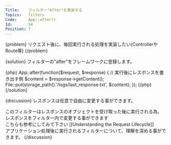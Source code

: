 ```yaml
---
Title:    フィルター"After"を実装する
Topics:   filters
Code:     App::after()
Id:       54
Position: 7
---
```


{problem}
リクエスト後に、毎回実行される処理を実装したい(ControllerやRoute等)
{/problem}

{solution}
フィルターの"after"をフレームワークに登録します。

{php}
App::after(function($request, $response)
{
    // 実行後にレスポンスを書き出す例
    $content = $response->getContent();
    File::put(storage_path().'/logs/last_response.txt', $content);
});
{/php}
{/solution}

{discussion}
レスポンスは任意で自由に変更する事ができます。

このフィルターはレスポンスのオブジェクトを受け取った後に実行される為、  
レスポンスをフィルター内で変更する事ができます  
こちらも参考にしてみて下さい [[Understanding the Request Lifecycle]]  
アプリケーション処理後に実行されるフィルターについて、理解を深める事ができます。
{/discussion}
